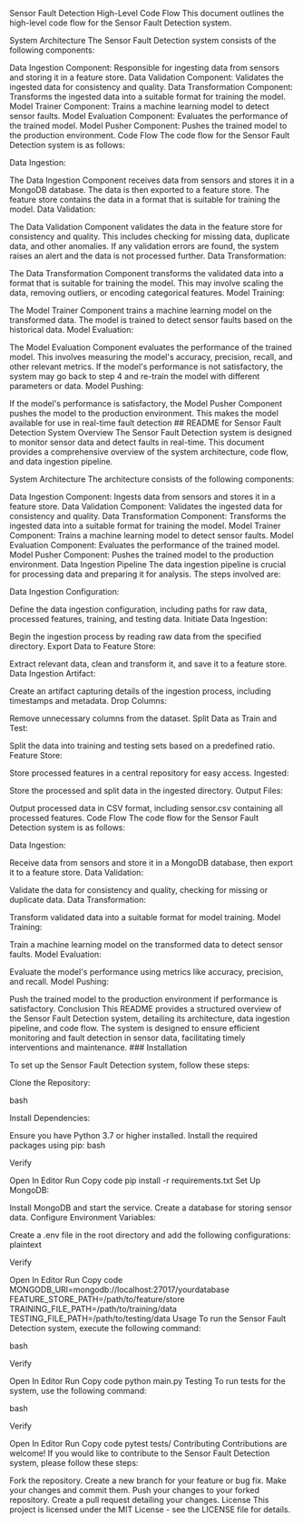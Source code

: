 Sensor Fault Detection High-Level Code Flow
This document outlines the high-level code flow for the Sensor Fault Detection system.

System Architecture
The Sensor Fault Detection system consists of the following components:

Data Ingestion Component: Responsible for ingesting data from sensors and storing it in a feature store.
Data Validation Component: Validates the ingested data for consistency and quality.
Data Transformation Component: Transforms the ingested data into a suitable format for training the model.
Model Trainer Component: Trains a machine learning model to detect sensor faults.
Model Evaluation Component: Evaluates the performance of the trained model.
Model Pusher Component: Pushes the trained model to the production environment.
Code Flow
The code flow for the Sensor Fault Detection system is as follows:

Data Ingestion:

The Data Ingestion Component receives data from sensors and stores it in a MongoDB database.
The data is then exported to a feature store.
The feature store contains the data in a format that is suitable for training the model.
Data Validation:

The Data Validation Component validates the data in the feature store for consistency and quality.
This includes checking for missing data, duplicate data, and other anomalies.
If any validation errors are found, the system raises an alert and the data is not processed further.
Data Transformation:

The Data Transformation Component transforms the validated data into a format that is suitable for training the model.
This may involve scaling the data, removing outliers, or encoding categorical features.
Model Training:

The Model Trainer Component trains a machine learning model on the transformed data.
The model is trained to detect sensor faults based on the historical data.
Model Evaluation:

The Model Evaluation Component evaluates the performance of the trained model.
This involves measuring the model's accuracy, precision, recall, and other relevant metrics.
If the model's performance is not satisfactory, the system may go back to step 4 and re-train the model with different parameters or data.
Model Pushing:

If the model's performance is satisfactory, the Model Pusher Component pushes the model to the production environment.
This makes the model available for use in real-time fault detection ## README for Sensor Fault Detection System
Overview
The Sensor Fault Detection system is designed to monitor sensor data and detect faults in real-time. This document provides a comprehensive overview of the system architecture, code flow, and data ingestion pipeline.

System Architecture
The architecture consists of the following components:

Data Ingestion Component: Ingests data from sensors and stores it in a feature store.
Data Validation Component: Validates the ingested data for consistency and quality.
Data Transformation Component: Transforms the ingested data into a suitable format for training the model.
Model Trainer Component: Trains a machine learning model to detect sensor faults.
Model Evaluation Component: Evaluates the performance of the trained model.
Model Pusher Component: Pushes the trained model to the production environment.
Data Ingestion Pipeline
The data ingestion pipeline is crucial for processing data and preparing it for analysis. The steps involved are:

Data Ingestion Configuration:

Define the data ingestion configuration, including paths for raw data, processed features, training, and testing data.
Initiate Data Ingestion:

Begin the ingestion process by reading raw data from the specified directory.
Export Data to Feature Store:

Extract relevant data, clean and transform it, and save it to a feature store.
Data Ingestion Artifact:

Create an artifact capturing details of the ingestion process, including timestamps and metadata.
Drop Columns:

Remove unnecessary columns from the dataset.
Split Data as Train and Test:

Split the data into training and testing sets based on a predefined ratio.
Feature Store:

Store processed features in a central repository for easy access.
Ingested:

Store the processed and split data in the ingested directory.
Output Files:

Output processed data in CSV format, including sensor.csv containing all processed features.
Code Flow
The code flow for the Sensor Fault Detection system is as follows:

Data Ingestion:

Receive data from sensors and store it in a MongoDB database, then export it to a feature store.
Data Validation:

Validate the data for consistency and quality, checking for missing or duplicate data.
Data Transformation:

Transform validated data into a suitable format for model training.
Model Training:

Train a machine learning model on the transformed data to detect sensor faults.
Model Evaluation:

Evaluate the model's performance using metrics like accuracy, precision, and recall.
Model Pushing:

Push the trained model to the production environment if performance is satisfactory.
Conclusion
This README provides a structured overview of the Sensor Fault Detection system, detailing its architecture, data ingestion pipeline, and code flow. The system is designed to ensure efficient monitoring and fault detection in sensor data, facilitating timely interventions and maintenance. ### Installation

To set up the Sensor Fault Detection system, follow these steps:

Clone the Repository:

bash


Install Dependencies:

Ensure you have Python 3.7 or higher installed.
Install the required packages using pip:
bash

Verify

Open In Editor
Run
Copy code
pip install -r requirements.txt
Set Up MongoDB:

Install MongoDB and start the service.
Create a database for storing sensor data.
Configure Environment Variables:

Create a .env file in the root directory and add the following configurations:
plaintext

Verify

Open In Editor
Run
Copy code
MONGODB_URI=mongodb://localhost:27017/yourdatabase
FEATURE_STORE_PATH=/path/to/feature/store
TRAINING_FILE_PATH=/path/to/training/data
TESTING_FILE_PATH=/path/to/testing/data
Usage
To run the Sensor Fault Detection system, execute the following command:

bash

Verify

Open In Editor
Run
Copy code
python main.py
Testing
To run tests for the system, use the following command:

bash

Verify

Open In Editor
Run
Copy code
pytest tests/
Contributing
Contributions are welcome! If you would like to contribute to the Sensor Fault Detection system, please follow these steps:

Fork the repository.
Create a new branch for your feature or bug fix.
Make your changes and commit them.
Push your changes to your forked repository.
Create a pull request detailing your changes.
License
This project is licensed under the MIT License - see the LICENSE file for details.
